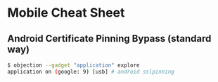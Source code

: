 # Mobile Cheat Sheet

## Android Certificate Pinning Bypass (standard way)

```bash
$ objection --gadget "application" explore
application on (google: 9) [usb] # android sslpinning 
```
